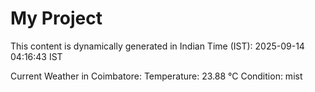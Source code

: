 # My Project

This content is dynamically generated in Indian Time (IST): 2025-09-14 04:16:43 IST


Current Weather in Coimbatore:
Temperature: 23.88 °C
Condition: mist
